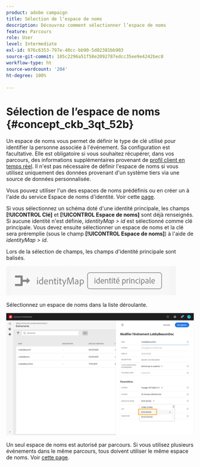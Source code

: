 ```yaml
---
product: adobe campaign
title: Sélection de l’espace de noms
description: Découvrez comment sélectionner l’espace de noms
feature: Parcours
role: User
level: Intermediate
exl-id: 976c6353-797e-40cc-bb90-5d82381bb903
source-git-commit: 185c2296a51f58e2092787edcc35ee9e4242bec8
workflow-type: ht
source-wordcount: '204'
ht-degree: 100%

---
```


# Sélection de l’espace de noms {#concept_ckb_3qt_52b}

Un espace de noms vous permet de définir le type de clé utilisé pour identifier la personne associée à l&#39;événement. Sa configuration est facultative. Elle est obligatoire si vous souhaitez récupérer, dans vos parcours, des informations supplémentaires provenant de [profil client en temps réel](https://experienceleague.adobe.com/docs/experience-platform/profile/home.html?lang=fr). Il n&#39;est pas nécessaire de définir l&#39;espace de noms si vous utilisez uniquement des données provenant d&#39;un système tiers via une source de données personnalisée.

Vous pouvez utiliser l&#39;un des espaces de noms prédéfinis ou en créer un à l&#39;aide du service Espace de noms d&#39;identité. Voir cette [page](https://experienceleague.adobe.com/docs/experience-platform/identity/home.html?lang=fr).

Si vous sélectionnez un schéma doté d&#39;une identité principale, les champs **[!UICONTROL Clé]** et **[!UICONTROL Espace de noms]** sont déjà renseignés. Si aucune identité n&#39;est définie, _identityMap > id_ est sélectionné comme clé principale. Vous devez ensuite sélectionner un espace de noms et la clé sera préremplie (sous le champ **[!UICONTROL Espace de noms]**) à l&#39;aide de _identityMap > id_.

Lors de la sélection de champs, les champs d&#39;identité principale sont balisés.

![](../assets/primary-identity.png)


Sélectionnez un espace de noms dans la liste déroulante.

![](../assets/journey17.png)

Un seul espace de noms est autorisé par parcours. Si vous utilisez plusieurs événements dans le même parcours, tous doivent utiliser le même espace de noms. Voir [cette page](../building-journeys/journey.md).
